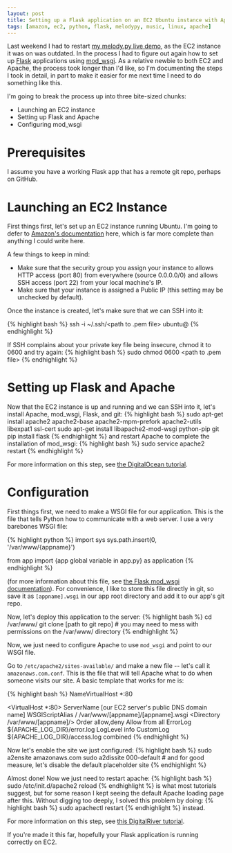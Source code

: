 ```yaml
---
layout: post
title: Setting up a Flask application on an EC2 Ubuntu instance with Apache + mod_wsgi
tags: [amazon, ec2, python, flask, melodypy, music, linux, apache]
---
```


Last weekend I had to restart [my melody.py live demo](http://melodypy.com), as the EC2 instance it was on was outdated. In the process I had to figure out again how to set up [Flask](http://flask.pocoo.org/) applications using [mod_wsgi](http://en.wikipedia.org/wiki/Mod_wsgi). As a relative newbie to both EC2 and Apache, the process took longer than I'd like, so I'm documenting the steps I took in detail, in part to make it easier for me next time I need to do something like this.

I'm going to break the process up into three bite-sized chunks:

- Launching an EC2 instance
- Setting up Flask and Apache
- Configuring mod_wsgi

Prerequisites
=======
I assume you have a working Flask app that has a remote git repo, perhaps on GitHub.

Launching an EC2 Instance
=======

First things first, let's set up an EC2 instance running Ubuntu. I'm going to defer to [Amazon's documentation](http://docs.aws.amazon.com/AWSEC2/latest/UserGuide/ec2-launch-instance_linux.html) here, which is far more complete than anything I could write here.

A few things to keep in mind:

- Make sure that the security group you assign your instance to allows HTTP access (port 80) from everywhere (source 0.0.0.0/0) and allows SSH access (port 22) from your local machine's IP.
- Make sure that your instance is assigned a Public IP (this setting may be unchecked by default).

Once the instance is created, let's make sure that we can SSH into it:

{% highlight bash %}
ssh -i ~/.ssh/<path to .pem file> ubuntu@<public DNS address>
{% endhighlight %}

If SSH complains about your private key file being insecure, chmod it to 0600 and try again:
{% highlight bash %}
sudo chmod 0600 <path to .pem file>
{% endhighlight %}

Setting up Flask and Apache
======

Now that the EC2 instance is up and running and we can SSH into it, let's install Apache, mod_wsgi, Flask, and git:
{% highlight bash %}
sudo apt-get install apache2 apache2-base apache2-mpm-prefork apache2-utils libexpat1 ssl-cert
sudo apt-get install libapache2-mod-wsgi python-pip git
pip install flask
{% endhighlight %}
and restart Apache to complete the installation of mod_wsgi:
{% highlight bash %}
sudo service apache2 restart
{% endhighlight %}

For more information on this step, see [the DigitalOcean tutorial](https://www.digitalocean.com/community/tutorials/installing-mod_wsgi-on-ubuntu-12-04).


Configuration
==========
First things first, we need to make a WSGI file for our application. This is the file that tells Python how to communicate with a web server. I use a very barebones WSGI file:

{% highlight python %}
import sys
sys.path.insert(0, '/var/www/{appname}')

from app import {app global variable in app.py} as application
{% endhighlight %}

(for more information about this file, see [the Flask mod_wsgi documentation](http://flask.pocoo.org/docs/0.10/deploying/mod_wsgi/)). For convenience, I like to store this file directly in git, so save it as `[appname].wsgi` in our app root directory and add it to our app's git repo.

Now, let's deploy this application to the server:
{% highlight bash %}
cd /var/www/
git clone [path to git repo] # you may need to mess with permissions on the /var/www/ directory
{% endhighlight %}

Now, we just need to configure Apache to use `mod_wsgi` and point to our WSGI file.

Go to `/etc/apache2/sites-available/` and make a new file -- let's call it `amazonaws.com.conf`. This is the file that will tell Apache what to do when someone visits our site. A basic template that works for me is:

{% highlight bash %}
NameVirtualHost *:80

<VirtualHost *:80>
        ServerName [our EC2 server's public DNS domain name]
        WSGIScriptAlias / /var/www/[appname]/[appname].wsgi
        <Directory /var/www/[appname]/>
                Order allow,deny
                Allow from all
        </Directory>
        ErrorLog ${APACHE_LOG_DIR}/error.log
        LogLevel info
        CustomLog ${APACHE_LOG_DIR}/access.log combined
</VirtualHost>
{% endhighlight %}

Now let's enable the site we just configured:
{% highlight bash %}
sudo a2ensite amazonaws.com
sudo a2dissite 000-default  # and for good measure, let's disable the default placeholder site
{% endhighlight %}

Almost done! Now we just need to restart apache:
{% highlight bash %}
sudo /etc/init.d/apache2 reload
{% endhighlight %}
is what most tutorials suggest, but for some reason I kept seeing the default Apache loading page after this.
Without digging too deeply, I solved this problem by doing:
{% highlight bash %}
sudo apachectl restart
{% endhighlight %}
instead.

For more information on this step, see [this DigitalRiver tutorial](https://www.digitalocean.com/community/tutorials/using-mod_wsgi-to-serve-applications-on-ubuntu-12-04).

If you're made it this far, hopefully your Flask application is running correctly on EC2.
